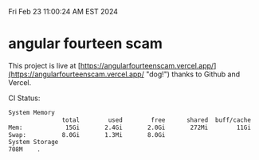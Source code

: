 Fri Feb 23 11:00:24 AM EST 2024

# angular fourteen scam


This project is live at [https://angularfourteenscam.vercel.app/](https://angularfourteenscam.vercel.app/ "dog!") thanks to Github and Vercel.

CI Status: 

```bash
System Memory
               total        used        free      shared  buff/cache   available
Mem:            15Gi       2.4Gi       2.0Gi       272Mi        11Gi        12Gi
Swap:          8.0Gi       1.3Mi       8.0Gi
System Storage
708M	.
```
```bash
